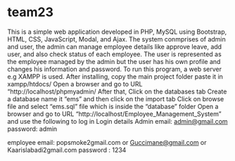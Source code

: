 # team23
This is a simple web application developed in PHP, MySQL using Bootstrap, HTML, CSS, JavaScript, Modal, and Ajax. The system conmprises  of admin and user, the admin can manage employee details like approve leave, add user, and also check status of each employee. The user is represented as the employee managed by the admin but the user has his own profile and changes his information and password.
To run this program, a web server e.g XAMPP is used.
After installing, copy the main project folder paste it in xampp/htdocs/
Open a browser and go to URL “http://localhost/phpmyadmin/
After that, Click on the databases tab
Create a database name it “ems” and then click on the import tab
Click on browse file and select “ems.sql” file which is inside the “database” folder
Open a browser and go to URL “http://localhost/Employee_Management_System” and use the following to log in
Login details
Admin
email: admin@gmail.com
password: admin

employee
email: popsmoke2gmail.com or Guccimane@gmail.com or Kaarislabadi2gmail.com
password : 1234
